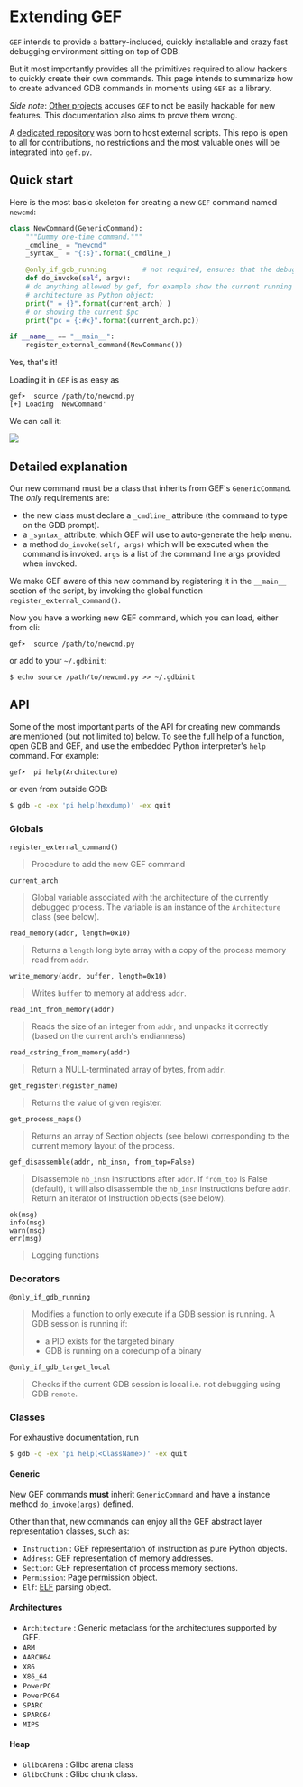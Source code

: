 # Extending GEF #

`GEF` intends to provide a battery-included, quickly installable and crazy fast
debugging environment sitting on top of GDB.

But it most importantly provides all the primitives required to allow hackers to
quickly create their own commands. This page intends to summarize how to
create advanced GDB commands in moments using `GEF` as a library.

_Side note_: [Other projects](https://github.com/pwndbg/pwndbg) accuses `GEF` to
not be easily hackable for new features. This documentation also aims to prove
them wrong.

A [dedicated repository](https://github.com/hugsy/gef-scripts) was born to host
external scripts. This repo is open to all for contributions, no restrictions
and the most valuable ones will be integrated into `gef.py`.

## Quick start ##

Here is the most basic skeleton for creating a new `GEF` command named `newcmd`:

```python
class NewCommand(GenericCommand):
    """Dummy one-time command."""
    _cmdline_ = "newcmd"
    _syntax_  = "{:s}".format(_cmdline_)

    @only_if_gdb_running         # not required, ensures that the debug session is started
    def do_invoke(self, argv):
    # do anything allowed by gef, for example show the current running
    # architecture as Python object:
    print(" = {}".format(current_arch) )
    # or showing the current $pc
    print("pc = {:#x}".format(current_arch.pc))

if __name__ == "__main__":
    register_external_command(NewCommand())
```

Yes, that's it!

Loading it in `GEF` is as easy as
```
gef➤  source /path/to/newcmd.py
[+] Loading 'NewCommand'
```

We can call it:

![](https://camo.githubusercontent.com/d41c1c0c0267916f4749800906d201fe5d328db5/687474703a2f2f692e696d6775722e636f6d2f306734416543622e706e67)


## Detailed explanation ##

Our new command must be a class that inherits from GEF's `GenericCommand`. The
*only* requirements are:

 * the new class must declare a `_cmdline_` attribute (the command to type on
   the GDB prompt).
 * a `_syntax_` attribute, which GEF will use to auto-generate the help menu.
 * a method `do_invoke(self, args)` which will be executed when the command
   is invoked. `args` is a list of the command line args provided when invoked.

We make GEF aware of this new command by registering it in the `__main__`
section of the script, by invoking the global function
`register_external_command()`.

Now you have a working new GEF command, which you can load, either from cli:
```
gef➤  source /path/to/newcmd.py
```
or add to your `~/.gdbinit`:
```
$ echo source /path/to/newcmd.py >> ~/.gdbinit
```

## API ##

Some of the most important parts of the API for creating new commands are
mentioned (but not limited to) below. To see the full help of a function, open
GDB and GEF, and use the embedded Python interpreter's `help` command. For
example:

```
gef➤  pi help(Architecture)
```

or even from outside GDB:

```bash
$ gdb -q -ex 'pi help(hexdump)' -ex quit
```


### Globals ###

```
register_external_command()
```
> Procedure to add the new GEF command


```
current_arch
```
> Global variable associated with the architecture of the currently debugged
> process. The variable is an instance of the `Architecture` class (see below).

```
read_memory(addr, length=0x10)
```
> Returns a `length` long byte array with a copy of the process memory read
> from `addr`.

```
write_memory(addr, buffer, length=0x10)
```
> Writes `buffer` to memory at address `addr`.


```
read_int_from_memory(addr)
```
> Reads the size of an integer from `addr`, and unpacks it correctly (based on
> the current arch's endianness)

```
read_cstring_from_memory(addr)
```
> Return a NULL-terminated array of bytes, from `addr`.


```
get_register(register_name)
```
> Returns the value of given register.


```
get_process_maps()
```
> Returns an array of Section objects (see below) corresponding to the current
> memory layout of the process.


```
gef_disassemble(addr, nb_insn, from_top=False)
```
> Disassemble `nb_insn` instructions after `addr`. If `from_top` is False
> (default), it will also disassemble the `nb_insn` instructions before `addr`.
> Return an iterator of Instruction objects (see below).


```
ok(msg)
info(msg)
warn(msg)
err(msg)
```
> Logging functions



### Decorators ###

```
@only_if_gdb_running
```
> Modifies a function to only execute if a GDB session is running. A GDB
> session is running if:
>
> * a PID exists for the targeted binary
> * GDB is running on a coredump of a binary


```
@only_if_gdb_target_local
```
> Checks if the current GDB session is local i.e. not debugging using GDB
> `remote`.



### Classes ###

For exhaustive documentation, run
```bash
$ gdb -q -ex 'pi help(<ClassName>)' -ex quit
```

#### Generic ####

New GEF commands **must** inherit `GenericCommand` and have a instance method
`do_invoke(args)` defined.

Other than that, new commands can enjoy all the GEF abstract layer
representation classes, such as:

 * `Instruction` : GEF representation of instruction as pure Python objects.
 * `Address`: GEF representation of memory addresses.
 * `Section`: GEF representation of process memory sections.
 * `Permission`: Page permission object.
 * `Elf`: [ELF](http://www.skyfree.org/linux/references/ELF_Format.pdf) parsing
   object.

#### Architectures ####

 * `Architecture`  : Generic metaclass for the architectures supported by GEF.
 * `ARM`
 * `AARCH64`
 * `X86`
 * `X86_64`
 * `PowerPC`
 * `PowerPC64`
 * `SPARC`
 * `SPARC64`
 * `MIPS`


#### Heap ####

 * `GlibcArena` : Glibc arena class
 * `GlibcChunk` : Glibc chunk class.
